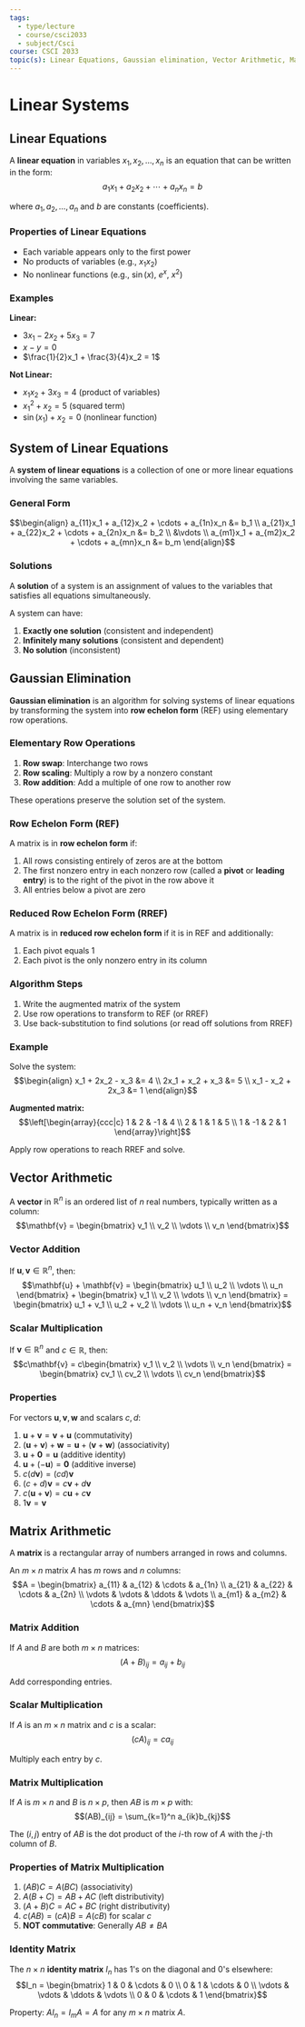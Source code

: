 ```yaml
---
tags:
  - type/lecture
  - course/csci2033
  - subject/Csci
course: CSCI 2033
topic(s): Linear Equations, Gaussian elimination, Vector Arithmetic, Matrix Arithmetic
---
```

# Linear Systems

## Linear Equations

A **linear equation** in variables $x_1, x_2, \ldots, x_n$ is an equation that can be written in the form:
$$a_1x_1 + a_2x_2 + \cdots + a_nx_n = b$$

where $a_1, a_2, \ldots, a_n$ and $b$ are constants (coefficients).

### Properties of Linear Equations
- Each variable appears only to the first power
- No products of variables (e.g., $x_1x_2$)
- No nonlinear functions (e.g., $\sin(x)$, $e^x$, $x^2$)

### Examples
**Linear:**
- $3x_1 - 2x_2 + 5x_3 = 7$
- $x - y = 0$
- $\frac{1}{2}x_1 + \frac{3}{4}x_2 = 1$

**Not Linear:**
- $x_1x_2 + 3x_3 = 4$ (product of variables)
- $x_1^2 + x_2 = 5$ (squared term)
- $\sin(x_1) + x_2 = 0$ (nonlinear function)

## System of Linear Equations

A **system of linear equations** is a collection of one or more linear equations involving the same variables.

### General Form
$$\begin{align}
a_{11}x_1 + a_{12}x_2 + \cdots + a_{1n}x_n &= b_1 \\
a_{21}x_1 + a_{22}x_2 + \cdots + a_{2n}x_n &= b_2 \\
&\vdots \\
a_{m1}x_1 + a_{m2}x_2 + \cdots + a_{mn}x_n &= b_m
\end{align}$$

### Solutions
A **solution** of a system is an assignment of values to the variables that satisfies all equations simultaneously.

A system can have:
1. **Exactly one solution** (consistent and independent)
2. **Infinitely many solutions** (consistent and dependent)
3. **No solution** (inconsistent)

## Gaussian Elimination

**Gaussian elimination** is an algorithm for solving systems of linear equations by transforming the system into **row echelon form** (REF) using elementary row operations.

### Elementary Row Operations
1. **Row swap**: Interchange two rows
2. **Row scaling**: Multiply a row by a nonzero constant
3. **Row addition**: Add a multiple of one row to another row

These operations preserve the solution set of the system.

### Row Echelon Form (REF)
A matrix is in **row echelon form** if:
1. All rows consisting entirely of zeros are at the bottom
2. The first nonzero entry in each nonzero row (called a **pivot** or **leading entry**) is to the right of the pivot in the row above it
3. All entries below a pivot are zero

### Reduced Row Echelon Form (RREF)
A matrix is in **reduced row echelon form** if it is in REF and additionally:
1. Each pivot equals 1
2. Each pivot is the only nonzero entry in its column

### Algorithm Steps
1. Write the augmented matrix of the system
2. Use row operations to transform to REF (or RREF)
3. Use back-substitution to find solutions (or read off solutions from RREF)

### Example
Solve the system:
$$\begin{align}
x_1 + 2x_2 - x_3 &= 4 \\
2x_1 + x_2 + x_3 &= 5 \\
x_1 - x_2 + 2x_3 &= 1
\end{align}$$

**Augmented matrix:**
$$\left[\begin{array}{ccc|c}
1 & 2 & -1 & 4 \\
2 & 1 & 1 & 5 \\
1 & -1 & 2 & 1
\end{array}\right]$$

Apply row operations to reach RREF and solve.

## Vector Arithmetic

A **vector** in $\mathbb{R}^n$ is an ordered list of $n$ real numbers, typically written as a column:
$$\mathbf{v} = \begin{bmatrix} v_1 \\ v_2 \\ \vdots \\ v_n \end{bmatrix}$$

### Vector Addition
If $\mathbf{u}, \mathbf{v} \in \mathbb{R}^n$, then:
$$\mathbf{u} + \mathbf{v} = \begin{bmatrix} u_1 \\ u_2 \\ \vdots \\ u_n \end{bmatrix} + \begin{bmatrix} v_1 \\ v_2 \\ \vdots \\ v_n \end{bmatrix} = \begin{bmatrix} u_1 + v_1 \\ u_2 + v_2 \\ \vdots \\ u_n + v_n \end{bmatrix}$$

### Scalar Multiplication
If $\mathbf{v} \in \mathbb{R}^n$ and $c \in \mathbb{R}$, then:
$$c\mathbf{v} = c\begin{bmatrix} v_1 \\ v_2 \\ \vdots \\ v_n \end{bmatrix} = \begin{bmatrix} cv_1 \\ cv_2 \\ \vdots \\ cv_n \end{bmatrix}$$

### Properties
For vectors $\mathbf{u}, \mathbf{v}, \mathbf{w}$ and scalars $c, d$:
1. $\mathbf{u} + \mathbf{v} = \mathbf{v} + \mathbf{u}$ (commutativity)
2. $(\mathbf{u} + \mathbf{v}) + \mathbf{w} = \mathbf{u} + (\mathbf{v} + \mathbf{w})$ (associativity)
3. $\mathbf{u} + \mathbf{0} = \mathbf{u}$ (additive identity)
4. $\mathbf{u} + (-\mathbf{u}) = \mathbf{0}$ (additive inverse)
5. $c(d\mathbf{v}) = (cd)\mathbf{v}$
6. $(c + d)\mathbf{v} = c\mathbf{v} + d\mathbf{v}$
7. $c(\mathbf{u} + \mathbf{v}) = c\mathbf{u} + c\mathbf{v}$
8. $1\mathbf{v} = \mathbf{v}$

## Matrix Arithmetic

A **matrix** is a rectangular array of numbers arranged in rows and columns.

An $m \times n$ matrix $A$ has $m$ rows and $n$ columns:
$$A = \begin{bmatrix}
a_{11} & a_{12} & \cdots & a_{1n} \\
a_{21} & a_{22} & \cdots & a_{2n} \\
\vdots & \vdots & \ddots & \vdots \\
a_{m1} & a_{m2} & \cdots & a_{mn}
\end{bmatrix}$$

### Matrix Addition
If $A$ and $B$ are both $m \times n$ matrices:
$$(A + B)_{ij} = a_{ij} + b_{ij}$$

Add corresponding entries.

### Scalar Multiplication
If $A$ is an $m \times n$ matrix and $c$ is a scalar:
$$(cA)_{ij} = ca_{ij}$$

Multiply each entry by $c$.

### Matrix Multiplication
If $A$ is $m \times n$ and $B$ is $n \times p$, then $AB$ is $m \times p$ with:
$$(AB)_{ij} = \sum_{k=1}^n a_{ik}b_{kj}$$

The $(i,j)$ entry of $AB$ is the dot product of the $i$-th row of $A$ with the $j$-th column of $B$.

### Properties of Matrix Multiplication
1. $(AB)C = A(BC)$ (associativity)
2. $A(B + C) = AB + AC$ (left distributivity)
3. $(A + B)C = AC + BC$ (right distributivity)
4. $c(AB) = (cA)B = A(cB)$ for scalar $c$
5. **NOT commutative**: Generally $AB \neq BA$

### Identity Matrix
The $n \times n$ **identity matrix** $I_n$ has 1's on the diagonal and 0's elsewhere:
$$I_n = \begin{bmatrix}
1 & 0 & \cdots & 0 \\
0 & 1 & \cdots & 0 \\
\vdots & \vdots & \ddots & \vdots \\
0 & 0 & \cdots & 1
\end{bmatrix}$$

Property: $AI_n = I_mA = A$ for any $m \times n$ matrix $A$.
